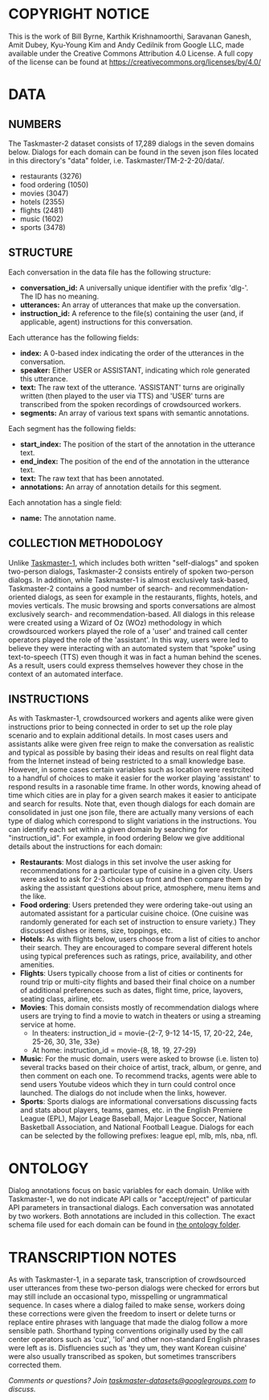 # COPYRIGHT NOTICE

This is the work of Bill Byrne, Karthik Krishnamoorthi, Saravanan Ganesh, Amit Dubey, Kyu-Young Kim and Andy Cedilnik from Google LLC, made available under the Creative Commons Attribution 4.0 License. A full copy of the license can be found at https://creativecommons.org/licenses/by/4.0/

# DATA

## NUMBERS
The Taskmaster-2 dataset consists of 17,289 dialogs in the seven domains below. Dialogs for each domain can be found in the seven json files located in this directory's "data" folder, i.e. Taskmaster/TM-2-2-20/data/.
* restaurants (3276)
* food ordering (1050)
* movies (3047)
* hotels (2355)
* flights (2481)
* music (1602)
* sports (3478)

## STRUCTURE
Each conversation in the data file has the following structure:
* __conversation_id:__ A universally unique identifier with the prefix 'dlg-'. The ID has no meaning.
* __utterances:__ An array of utterances that make up the conversation.
* __instruction_id:__ A reference to the file(s) containing the user (and, if applicable, agent) instructions for this conversation.

Each utterance has the following fields:
* __index:__ A 0-based index indicating the order of the utterances in the conversation.
* __speaker:__ Either USER or ASSISTANT, indicating which role generated this utterance.
* __text:__ The raw text of the utterance. 'ASSISTANT' turns are originally written (then played to the user via TTS) and 'USER' turns are transcribed from the spoken recordings of crowdsourced workers.
* __segments:__ An array of various text spans with semantic annotations.

Each segment has the following fields:
* __start_index:__ The position of the start of the annotation in the utterance text.
* __end_index:__ The position of the end of the annotation in the utterance text.
* __text:__ The raw text that has been annotated.
* __annotations:__ An array of annotation details for this segment.

Each annotation has a single field:
* __name:__ The annotation name.

## COLLECTION METHODOLOGY
Unlike [Taskmaster-1](../TM-1-2019), which includes both written "self-dialogs" and spoken two-person dialogs, Taskmaster-2 consists entirely of spoken two-person dialogs. In addition, while Taskmaster-1 is almost exclusively task-based, Taskmaster-2 contains a good number of search- and recommendation-oriented dialogs, as seen for example in the restaurants, flights, hotels, and movies verticals. The music browsing and sports conversations are almost exclusively search- and recommendation-based. 
All dialogs in this release were created using a Wizard of Oz (WOz) methodology in which crowdsourced workers played the role of a 'user' and trained call center operators played the role of the 'assistant'. In this way, users were led to believe they were interacting with an automated system that “spoke” using text-to-speech (TTS) even though it was in fact a human behind the scenes. As a result, users could express themselves however they chose in the context of an automated interface. 

## INSTRUCTIONS
As with Taskmaster-1, crowdsourced workers and agents alike were given instructions prior to being connected in order to set up the role play scenario and to explain additional details. In most cases users and assistants alike were given free reign to make the conversation as realistic and typical as possible by basing their ideas and results on real flight data from the Internet instead of being restricted to a small knowledge base. However, in some cases certain variables such as location were restrcited to a handful of choices to make it easier for the worker playing 'assistant' to respond results in a rasonable time frame. In other words, knowing ahead of time which cities are in play for a given search makes it easier to anticipate and search for results. Note that, even though dialogs for each domain are consolidated in just one json file, there are actually many versions of each type of dialog which correspond to slight variations in the instructions. You can identify each set within a given domain by searching for "instruction_id". For example, in food ordering Below we give additional details about the instructions for each domain:
* **Restaurants**: Most dialogs in this set involve the user asking for recommendations for a particular type of cuisine in a given city. Users were asked to ask for  2-3 choices up front and then compare them by asking the assistant questions about price, atmosphere, menu items and the like.
* **Food ordering**: Users pretended they were ordering take-out using an automated assistant for a particular cuisine choice. (One cuisine was randomly generated for each set of instruction to ensure variety.) They discussed dishes or items, size, toppings, etc.
* **Hotels**: As with flights below, users choose from a list of cities to anchor their search. They are encouraged to compare several different hotels using typical preferences such as ratings, price, availability, and other amenities.
* **Flights**: Users typically choose from a list of cities or continents for round trip or multi-city flights and based their final choice on a number of additional preferences such as dates, flight time, price, layovers, seating class, airline, etc.
* **Movies**: This domain consists mostly of recommendation dialogs where users are trying to find a movie to watch in theaters or using a streaming service at home. 
  * In theaters: instruction_id = movie-{2-7, 9-12 14-15, 17, 20-22, 24e, 25-26, 30, 31e, 33e}
  * At home: instruction_id = movie-{8, 18, 19, 27-29}
* **Music**: For the music domain, users were asked to browse (i.e. listen to) several tracks based on their choice of artist, track, album, or genre, and then comment on each one. To recommend tracks, agents were able to send users Youtube videos which they in turn could control once launched. The dialogs do not include when the links, however.
* **Sports**: Sports dialogs are informational conversations discussing facts and stats about players, teams, games, etc. in the English Premiere League (EPL), Major Leage Baseball, Major League Soccer, National Basketball Association, and National Football League. Dialogs for each can be selected by the following prefixes: league epl, mlb, mls, nba, nfl.
  
# ONTOLOGY
Dialog annotations focus on basic variables for each domain. Unlike with Taskmaster-1, we do not indicate API calls or "accept/reject" of particular API parameters in transactional dialogs. Each conversation was annotated by two workers. Both annotations are included in this collection. The exact schema file used for each domain can be found in [the ontology folder](https://github.com/google-research-datasets/Taskmaster/tree/master/TM-2-2020/ontology).

# TRANSCRIPTION NOTES
As with Taskmaster-1, in a separate task, transcription of crowdsourced user utterances from these two-person dialogs were checked for errors but may still include an occasional typo, misspelling or ungrammatical sequence. In cases where a dialog failed to make sense, workers doing these corrections were given the freedom to insert or delete turns or replace entire phrases with language that made the dialog follow a more sensible path. Shorthand typing conventions originally used by the call center operators such as 'cuz', 'lol' and other non-standard English phrases were left as is. Disfluencies such as 'they um, they want Korean cuisine' were also usually transcribed as spoken, but sometimes transcribers corrected them.

_Comments or questions? Join taskmaster-datasets@googlegroups.com to discuss._